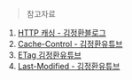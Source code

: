 > 참고자료

1.  [HTTP 캐싱 - 김정환블로그](https://jeonghwan-kim.github.io/2024/02/08/http-caching)
2.  [Cache-Control - 김정환유튜브](https://www.youtube.com/watch?v=wNiMk5ljVes)
3.  [ETag 김정환유튜브](https://www.youtube.com/watch?v=0Oqv7q91Mb0&t=14s)
4.  [Last-Modified - 김정환유튜브](https://i.ytimg.com/vi/I4ERQ986_M0/hqdefault.jpg?sqp=-oaymwEcCNACELwBSFXyq4qpAw4IARUAAIhCGAFwAcABBg==&rs=AOn4CLBtraJVyBNGYsN1YWLtkdZ0qVyaFA)
